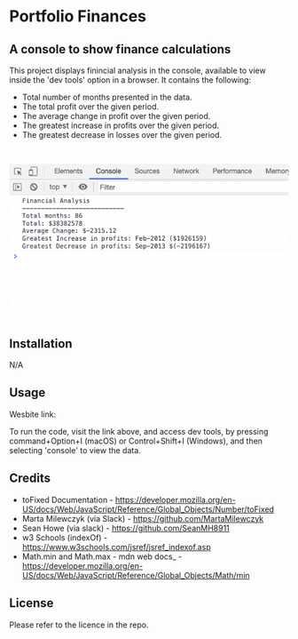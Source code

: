 # Portfolio Finances

## A console to show finance calculations

This project displays finincial analysis in the console, available to view inside the 'dev tools' option in a browser. It contains the following:

- Total number of months presented in the data.
- The total profit over the given period.
- The average change in profit over the given period.
- The greatest increase in profits over the given period.
- The greatest decrease in losses over the given period.

![](20230109130131.png)

## Installation

N/A

## Usage

Wesbite link:

To run the code, visit the link above, and access dev tools, by pressing command+Option+I (macOS) or Control+Shift+I (Windows), and then selecting 'console' to view the data.

## Credits

- toFixed Documentation - https://developer.mozilla.org/en-US/docs/Web/JavaScript/Reference/Global_Objects/Number/toFixed
- Marta Milewczyk (via Slack) - https://github.com/MartaMilewczyk
- Sean Howe (via slack) - https://github.com/SeanMH8911
- w3 Schools (indexOf) - https://www.w3schools.com/jsref/jsref_indexof.asp
- Math.min and Math.max - mdn web docs\_ - https://developer.mozilla.org/en-US/docs/Web/JavaScript/Reference/Global_Objects/Math/min

## License

Please refer to the licence in the repo.
